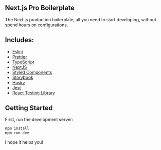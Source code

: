 ## Next.js Pro Boilerplate

The Next.js production boilerplate, all you need to start developing, without spend hours on configurations.

## Includes:

- [Eslint](https://eslint.org/)
- [Prettier](https://prettier.io/)
- [TypeScript](https://www.typescriptlang.org/)
- [NextJS](https://nextjs.org/)
- [Styled Components](https://styled-components.com/)
- [Storybook](https://storybook.js.org/)
- [Husky](https://github.com/typicode/husky)
- [Jest](https://jestjs.io/)
- [React Testing Library](https://testing-library.com/docs/react-testing-library/intro)

## Getting Started

First, run the development server:

```bash
npm install
npm run dev
```

I hope it helps you!
